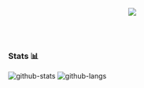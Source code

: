   <p align="center">
    <img src="https://media.giphy.com/media/26tn33aiTi1jkl6H6/giphy.gif">
  </p>
  <br><br>
  
### Stats 📊
  ![github-stats](https://github-readme-stats.vercel.app/api?username=utkayfirat&theme=midnight-purple&show_icons=true&line_height=33)
  ![github-langs](https://github-readme-stats.vercel.app/api/top-langs/?username=utkayfirat&langs_count=4&theme=midnight-purple&line_height=35&hide=cmake)
